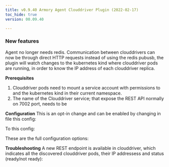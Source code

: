 ```yaml
---
title: v0.9.40 Armory Agent Clouddriver Plugin (2022-02-17)
toc_hide: true
version: 00.09.40

---
```


### New features

Agent no longer needs redis. Communication between clouddrivers can now be through direct HTTP requests instead of using the redis pubusb, the plugin will watch changes to the kubernetes kind  where clouddriver pods are running, in order to know the IP address of each clouddriver replica.

**Prerequisites**

1. Clouddriver pods need to mount a service account with permissions to  and  the kubernetes kind  in their current namespace.
2. The name of the Clouddriver service; that expose the REST API normally on 7002 port, needs to be 

**Configuration**
This is an opt-in change and can be enabled by changing in  file this config:



To this config:



These are the full configuration options:


**Troubleshooting**
A new REST endpoint is available in clouddriver, which indicates all the discovered clouddriver pods, their IP addressess and status (ready/not ready):

